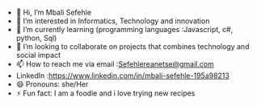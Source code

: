 - 👋 Hi, I’m Mbali Sefehle 
- 👀 I’m interested in Informatics, Technology and innovation 
- 🌱 I’m currently learning (programming languages :Javascript, c#, python, Sql)
- 💞️ I’m looking to collaborate on projects that combines technology and social impact
- 📫 How to reach me via email :Sefehlereanetse@gmail.com
- LinkedIn :https://www.linkedin.com/in/mbali-sefehle-195a98213
- 😄 Pronouns: she/Her
- ⚡ Fun fact: I am a foodie and i love trying new recipes 

<!---
sefehle/sefehle is a ✨ special ✨ repository because its `README.md` (this file) appears on your GitHub profile.
You can click the Preview link to take a look at your changes.
--->
